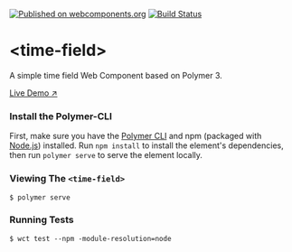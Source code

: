 [![Published on webcomponents.org](https://img.shields.io/badge/webcomponents.org-published-blue.svg)](https://www.webcomponents.org/element/time-field)
[![Build Status](https://travis-ci.org/gatanaso/time-field.svg?branch=master)](https://travis-ci.org/gatanaso/time-field)

# \<time-field\>

A simple time field Web Component based on Polymer 3.

[Live Demo ↗](https://time-field.firebaseapp.com/demo/)

### Install the Polymer-CLI

First, make sure you have the [Polymer CLI](https://www.npmjs.com/package/polymer-cli) and npm (packaged with [Node.js](https://nodejs.org)) installed.
Run `npm install` to install the element's dependencies, then run `polymer serve` to serve the element locally.

### Viewing The `<time-field>`

```
$ polymer serve
```

### Running Tests

```
$ wct test --npm -module-resolution=node
```
